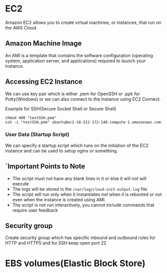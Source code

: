 # EC2

Amazon EC2 allows you to create virtual machines, or instances, that run on the AWS Cloud.

## Amazon Machine Image

An AMI is a template that contains the software configuration (operating system, application server, and applications) required to launch your instance. 

## Accessing EC2 Instance

We can use key pair which is either .pem for OpenSSH or .ppk for Putty(Windows) or we can also connect to the Instance using EC2 Connect.

Example for SSH(Secure Socket Shell or Secure Shell)

```shell
chmod 400 "testSSH.pem"
ssh -i "testSSH.pem" ubuntu@ec2-18-212-172-140.compute-1.amazonaws.com
```

### User Data (Startup Script)

We can specify a startup script which runs on the initiation of the EC2 instance and can be used to setup nginx or something. 

## `Important Points to Note
- The script must not have any blank lines in it or else it will not will execute
- The logs will be stored in the `/var/log/cloud-init-output.log` file
- The script will run only when it instantiates not when it is rebooted or not even when the instance is created using AMI.
- The script is not run interactively, you cannot include commands that require user feedback
## Security group

Create security group which has specific inbound and outbound rules for HTTP and HTTPS and for SSH keep open port 22

# EBS volumes(Elastic Block Store)

